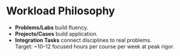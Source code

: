 # Workload Philosophy

- **Problems/Labs** build fluency.  
- **Projects/Cases** build application.  
- **Integration Tasks** connect disciplines to real problems.  
Target: ~10–12 focused hours per course per week at peak rigor.
